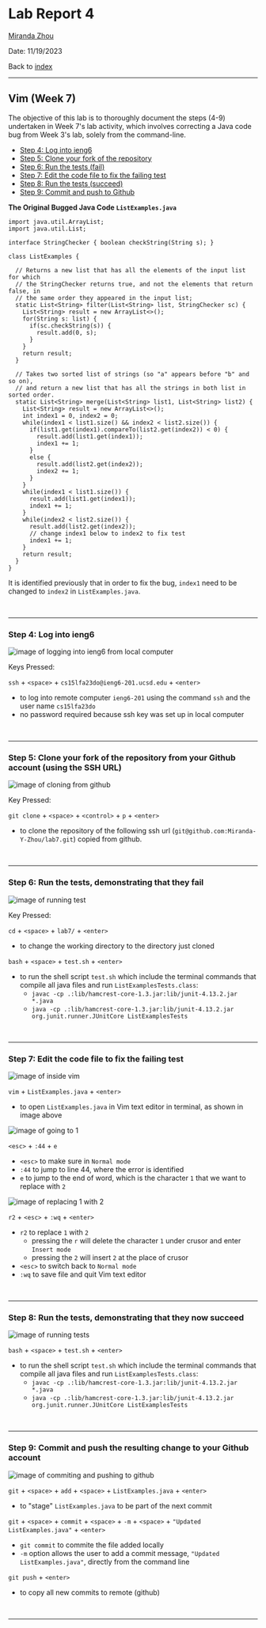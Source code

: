 # Lab Report 4
[Miranda Zhou](https://github.com/Miranda-Y-Zhou)

Date: 11/19/2023

Back to [index](https://miranda-y-zhou.github.io/cse15l-lab-reports/)

---

## Vim (Week 7)

The objective of this lab is to thoroughly document the steps (4-9) undertaken in Week 7's lab activity, which involves correcting a Java code bug from Week 3's lab, solely from the command-line. 

* [Step 4: Log into ieng6](https://miranda-y-zhou.github.io/cse15l-lab-reports/lab_report4.html#step-4-log-into-ieng6)
* [Step 5: Clone your fork of the repository](https://miranda-y-zhou.github.io/cse15l-lab-reports/lab_report4.html#step-5-clone-your-fork-of-the-repository-from-your-github-account-using-the-ssh-url)
* [Step 6: Run the tests (fail)](https://miranda-y-zhou.github.io/cse15l-lab-reports/lab_report4.html#step-6-run-the-tests-demonstrating-that-they-fail)
* [Step 7: Edit the code file to fix the failing test](https://miranda-y-zhou.github.io/cse15l-lab-reports/lab_report4.html#step-7-edit-the-code-file-to-fix-the-failing-test)
* [Step 8: Run the tests (succeed)](https://miranda-y-zhou.github.io/cse15l-lab-reports/lab_report4.html#step-8-run-the-tests-demonstrating-that-they-now-succeed)
* [Step 9: Commit and push to Github](https://miranda-y-zhou.github.io/cse15l-lab-reports/lab_report4.html#step-9-commit-and-push-the-resulting-change-to-your-github-account)

**The Original Bugged Java Code `ListExamples.java`**

```
import java.util.ArrayList;
import java.util.List;

interface StringChecker { boolean checkString(String s); }

class ListExamples {

  // Returns a new list that has all the elements of the input list for which
  // the StringChecker returns true, and not the elements that return false, in
  // the same order they appeared in the input list;
  static List<String> filter(List<String> list, StringChecker sc) {
    List<String> result = new ArrayList<>();
    for(String s: list) {
      if(sc.checkString(s)) {
        result.add(0, s);
      }
    }
    return result;
  }

  // Takes two sorted list of strings (so "a" appears before "b" and so on),
  // and return a new list that has all the strings in both list in sorted order.
  static List<String> merge(List<String> list1, List<String> list2) {
    List<String> result = new ArrayList<>();
    int index1 = 0, index2 = 0;
    while(index1 < list1.size() && index2 < list2.size()) {
      if(list1.get(index1).compareTo(list2.get(index2)) < 0) {
        result.add(list1.get(index1));
        index1 += 1;
      }
      else {
        result.add(list2.get(index2));
        index2 += 1;
      }
    }
    while(index1 < list1.size()) {
      result.add(list1.get(index1));
      index1 += 1;
    }
    while(index2 < list2.size()) {
      result.add(list2.get(index2));
      // change index1 below to index2 to fix test
      index1 += 1;
    }
    return result;
  }
}
```

It is identified previously that in order to fix the bug, `index1` need to be changed to `index2` in `ListExamples.java`.

&nbsp;

---

### Step 4: Log into ieng6

![image of logging into ieng6 from local computer](Images/lab_report4_image1.png)

Keys Pressed:

`ssh` + `<space>` + `cs15lfa23do@ieng6-201.ucsd.edu` + `<enter>`
* to log into remote computer `ieng6-201` using the command `ssh` and the user name `cs15lfa23do`
* no password required because ssh key was set up in local computer

&nbsp;

---

### Step 5: Clone your fork of the repository from your Github account (using the SSH URL)

![image of cloning from github](Images/lab_report4_image2.png)

Key Pressed:

`git clone` + `<space>` + `<control>` + `p` + `<enter>`
* to clone the repository of the following ssh url (`git@github.com:Miranda-Y-Zhou/lab7.git`) copied from github.

&nbsp;

---

### Step 6: Run the tests, demonstrating that they fail

![image of running test](Images/lab_report4_image3.png)

Key Pressed:

`cd` + `<space>` + `lab7/` + `<enter>`
* to change the working directory to the directory just cloned

`bash` + `<space>` + `test.sh` + `<enter>`
* to run the shell script `test.sh` which include the terminal commands that compile all java files and run `ListExamplesTests.class`:
  * `javac -cp .:lib/hamcrest-core-1.3.jar:lib/junit-4.13.2.jar *.java`
  * `java -cp .:lib/hamcrest-core-1.3.jar:lib/junit-4.13.2.jar org.junit.runner.JUnitCore ListExamplesTests`


&nbsp;

---

### Step 7: Edit the code file to fix the failing test

![image of inside vim](Images/lab_report4_image5.png)

`vim` + `ListExamples.java` + `<enter>`
* to open `ListExamples.java` in Vim text editor in terminal, as shown in image above

![image of going to 1](Images/lab_report4_image6.png)

`<esc>` + `:44` + `e`
* `<esc>` to make sure in `Normal mode`
* `:44` to jump to line 44, where the error is identified
* `e` to jump to the end of word, which is the character `1` that we want to replace with `2`

![image of replacing 1 with 2](Images/lab_report4_image7.png)

`r2` + `<esc>` + `:wq` + `<enter>`
* `r2` to replace `1` with `2`
  * pressing the `r` will delete the character `1` under crusor and enter `Insert mode`
  * pressing the `2` will insert `2` at the place of crusor
* `<esc>` to switch back to `Normal mode`
* `:wq` to save file and quit Vim text editor

&nbsp;

---

### Step 8: Run the tests, demonstrating that they now succeed

![image of running tests](Images/lab_report4_image8.png)

`bash` + `<space>` + `test.sh` + `<enter>`
* to run the shell script `test.sh` which include the terminal commands that compile all java files and run `ListExamplesTests.class`:
  * `javac -cp .:lib/hamcrest-core-1.3.jar:lib/junit-4.13.2.jar *.java`
  * `java -cp .:lib/hamcrest-core-1.3.jar:lib/junit-4.13.2.jar org.junit.runner.JUnitCore ListExamplesTests`

&nbsp;

---

### Step 9: Commit and push the resulting change to your Github account

![image of commiting and pushing to github](Images/lab_report4_image9.png)

`git` + `<space>` + `add` + `<space>` + `ListExamples.java` + `<enter>`

* to "stage" `ListExamples.java` to be part of the next commit

`git` + `<space>` + `commit` + `<space>` + `-m` + `<space>` + `"Updated ListExamples.java"` + `<enter>`

* `git commit` to commite the file added locally
* `-m` option allows the user to add a commit message, `"Updated ListExamples.java"`, directly from the command line

`git push` + `<enter>`

* to copy all new commits to remote (github)

&nbsp;

---
